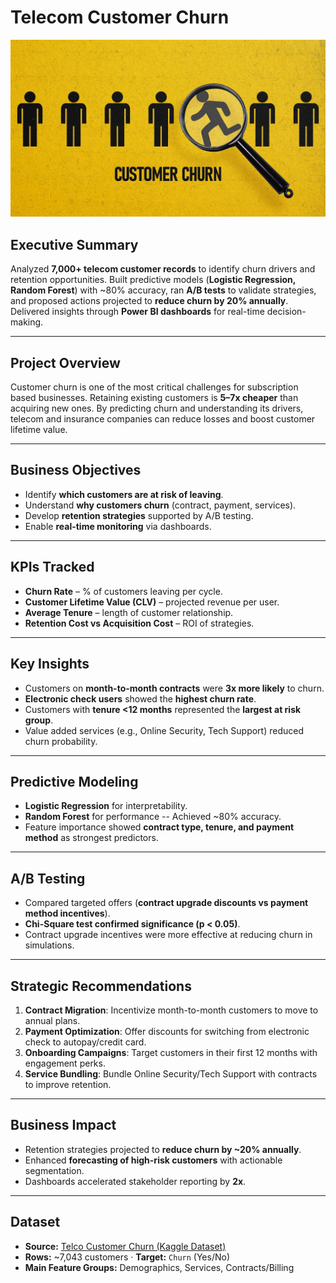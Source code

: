# Telecom Customer Churn 

<p align="center">
  <img src="image.webp" alt="Customer Churn" width="600"/>
</p>


## Executive Summary

Analyzed **7,000+ telecom customer records** to identify churn drivers and retention opportunities. Built predictive models (**Logistic Regression, Random Forest**) with ~80% accuracy, ran **A/B tests** to validate strategies, and proposed actions projected to **reduce churn by 20% annually**. Delivered insights through **Power BI dashboards** for real-time decision-making.  

---

## Project Overview

Customer churn is one of the most critical challenges for subscription based businesses. Retaining existing customers is **5–7x cheaper** than acquiring new ones. By predicting churn and understanding its drivers, telecom and insurance companies can reduce losses and boost customer lifetime value.  

---

## Business Objectives  

- Identify **which customers are at risk of leaving**.  
- Understand **why customers churn** (contract, payment, services).  
- Develop **retention strategies** supported by A/B testing.  
- Enable **real-time monitoring** via dashboards.  

---

##  KPIs Tracked

- **Churn Rate** – % of customers leaving per cycle.  
- **Customer Lifetime Value (CLV)** – projected revenue per user.  
- **Average Tenure** – length of customer relationship.  
- **Retention Cost vs Acquisition Cost** – ROI of strategies.  

---

## Key Insights 

- Customers on **month-to-month contracts** were **3x more likely** to churn.  
- **Electronic check users** showed the **highest churn rate**.  
- Customers with **tenure <12 months** represented the **largest at risk group**.  
- Value added services (e.g., Online Security, Tech Support) reduced churn probability.  

---

## Predictive Modeling  

- **Logistic Regression** for interpretability.  
- **Random Forest** for performance -- Achieved ~80% accuracy.  
- Feature importance showed **contract type, tenure, and payment method** as strongest predictors.

---

## A/B Testing  
- Compared targeted offers (**contract upgrade discounts vs payment method incentives**).  
- **Chi-Square test confirmed significance (p < 0.05)**.  
- Contract upgrade incentives were more effective at reducing churn in simulations. 

---

## Strategic Recommendations  
1. **Contract Migration**: Incentivize month-to-month customers to move to annual plans.  
2. **Payment Optimization**: Offer discounts for switching from electronic check to autopay/credit card.  
3. **Onboarding Campaigns**: Target customers in their first 12 months with engagement perks.  
4. **Service Bundling**: Bundle Online Security/Tech Support with contracts to improve retention. 

--- 

## Business Impact  
- Retention strategies projected to **reduce churn by ~20% annually**.  
- Enhanced **forecasting of high-risk customers** with actionable segmentation.  
- Dashboards accelerated stakeholder reporting by **2x**.  

---

## Dataset

- **Source:** [Telco Customer Churn (Kaggle Dataset)](https://www.kaggle.com/datasets/blastchar/telco-customer-churn)
- **Rows:** ~7,043 customers · **Target:** `Churn` (Yes/No)  
- **Main Feature Groups:** Demographics, Services, Contracts/Billing
